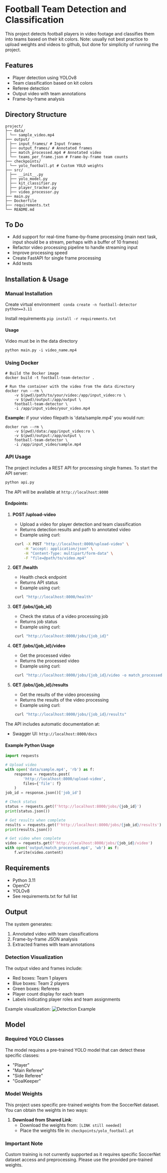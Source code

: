# Football Team Detection and Classification

This project detects football players in video footage and classifies them into teams based on their kit colors.
Note: usually not best practice to upload weights and videos to github, but done for simplicity of running the project.

## Features
- Player detection using YOLOv8
- Team classification based on kit colors
- Referee detection
- Output video with team annotations
- Frame-by-frame analysis

## Directory Structure
```
project/
├── data/
│ └── sample_video.mp4
├── output/
│ ├── input_frames/ # Input frames
│ ├── output_frames/ # Annotated frames
│ ├── match_processed.mp4 # Annotated video
│ └── teams_per_frame.json # Frame-by-frame team counts
├── checkpoints/
│ └── yolo_football.pt # Custom YOLO weights
├── src/
│ ├── __init__.py
│ ├── yolo_model.py
│ ├── kit_classifier.py
│ ├── player_tracker.py
│ ├── video_processor.py
├── main.py
├── Dockerfile
├── requirements.txt
└── README.md
```
## To Do
- Add support for real-time frame-by-frame processing (main next task, input should be a stream, perhaps with a buffer of 10 frames)
- Refactor video processing pipeline to handle streaming input
- Improve processing speed
- Create FastAPI for single frame processing
- Add tests

## Installation & Usage

### Manual Installation
Create virtual environment
` conda create -n football-detector python==3.11`

Install requirements
`pip install -r requirements.txt`

#### Usage
Video must be in the data directory
```
python main.py -i video_name.mp4
```

### Using Docker 

```
# Build the Docker image
docker build -t football-team-detector .

# Run the container with the video from the data directory
docker run --rm \
    -v $(pwd)/path/to/your/video:/app/input_video:ro \
    -v $(pwd)/output:/app/output \
    football-team-detector \
    -i /app/input_video/your_video.mp4
```

**Example:** if your video filepath is 'data/sample.mp4'
you would run:
```
docker run --rm \
    -v $(pwd)/data:/app/input_video:ro \
    -v $(pwd)/output:/app/output \
    football-team-detector \
    -i /app/input_video/sample.mp4
```

### API Usage

The project includes a REST API for processing single frames. To start the API server:

```bash
python api.py
```

The API will be available at `http://localhost:8000`

#### Endpoints:

1. **POST /upload-video**
   - Upload a video for player detection and team classification
   - Returns detection results and path to annotated video
   - Example using curl:
   ```bash
    curl -X POST "http://localhost:8000/upload-video" \
        -H "accept: application/json" \
        -H "Content-Type: multipart/form-data" \
        -F "file=@path/to/video.mp4"
   ```

2. **GET /health**
   - Health check endpoint
   - Returns API status
   - Example using curl:
   ```bash
    curl "http://localhost:8000/health"
   ```
3. **GET /jobs/{job_id}**
   - Check the status of a video processing job
   - Returns job status
   - Example using curl:
   ```bash
    curl "http://localhost:8000/jobs/{job_id}"
   ```
4. **GET /jobs/{job_id}/video**
   - Get the processed video
   - Returns the processed video
   - Example using curl:
   ```bash
    curl "http://localhost:8000/jobs/{job_id}/video -o match_processed.mp4"
   ```
5. **GET /jobs/{job_id}/results**
   - Get the results of the video processing
   - Returns the results of the video processing
   - Example using curl:
   ```bash
    curl "http://localhost:8000/jobs/{job_id}/results"
   ```  

The API includes automatic documentation at:
- Swagger UI: `http://localhost:8000/docs`


#### Example Python Usage
```python
import requests

# Upload video
with open('data/sample.mp4', 'rb') as f:
    response = requests.post(
        'http://localhost:8000/upload-video',
        files={'file': f}
    )
job_id = response.json()['job_id']

# Check status
status = requests.get(f'http://localhost:8000/jobs/{job_id}')
print(status.json())

# Get results when complete
results = requests.get(f'http://localhost:8000/jobs/{job_id}/results')
print(results.json())

# Get video when complete
video = requests.get(f'http://localhost:8000/jobs/{job_id}/video')
with open('output/match_processed.mp4', 'wb') as f:
    f.write(video.content)
```

## Requirements
- Python 3.11
- OpenCV
- YOLOv8
- See requirements.txt for full list

## Output
The system generates:
1. Annotated video with team classifications
2. Frame-by-frame JSON analysis
3. Extracted frames with team annotations


### Detection Visualization
The output video and frames include:
- Red boxes: Team 1 players
- Blue boxes: Team 2 players
- Green boxes: Referees
- Player count display for each team
- Labels indicating player roles and team assignments

Example visualization:
![Detection Example](docs/detection_example.jpg)

## Model

### Required YOLO Classes
The model requires a pre-trained YOLO model that can detect these specific classes:
- "Player"
- "Main Referee"
- "Side Referee"
- "GoalKeeper"

### Model Weights
This project uses specific pre-trained weights from the SoccerNet dataset. You can obtain the weights in two ways:

1. **Download from Shared Link**:
   - Download the weights from: `[LINK still needed]`
   - Place the weights file in: `checkpoints/yolo_football.pt`

### Important Note
Custom training is not currently supported as it requires specific SoccerNet dataset access and preprocessing. Please use the provided pre-trained weights.
